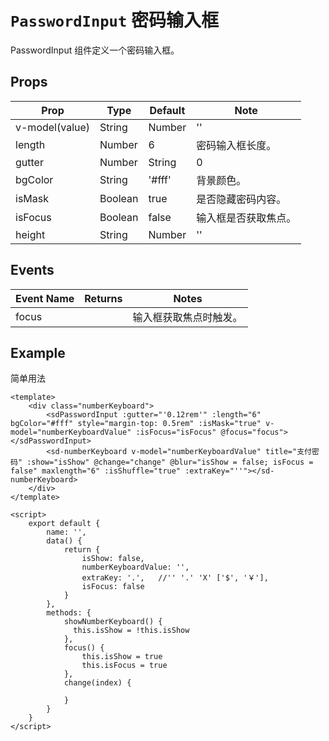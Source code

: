 # `PasswordInput` 密码输入框
PasswordInput 组件定义一个密码输入框。

## Props
| Prop | Type | Default | Note |
|---|---|---|---|
| v-model(value) | String | Number | '' | 控制Popup的显示隐藏。
| length | Number | 6 | 密码输入框长度。
| gutter | Number | String | 0 | 输入框格子之间的间距 number默认单位为px。
| bgColor | String | '#fff' | 背景颜色。
| isMask | Boolean | true | 是否隐藏密码内容。
| isFocus | Boolean | false | 输入框是否获取焦点。
| height | String | Number | '' | 输入框的高度 number默认单位为px。

## Events
| Event Name | Returns | Notes |
|---|---|---|
| focus |  | 输入框获取焦点时触发。

<!--
## Methods
None.

## Static Props
None.

## Static Methods
None.
-->

## Example
简单用法
```
<template>
    <div class="numberKeyboard">
        <sdPasswordInput :gutter="'0.12rem'" :length="6" bgColor="#fff" style="margin-top: 0.5rem" :isMask="true" v-model="numberKeyboardValue" :isFocus="isFocus" @focus="focus"></sdPasswordInput>
        <sd-numberKeyboard v-model="numberKeyboardValue" title="支付密码" :show="isShow" @change="change" @blur="isShow = false; isFocus = false" maxlength="6" :isShuffle="true" :extraKey="''"></sd-numberKeyboard>
    </div>
</template>

<script>
    export default {
        name: '',
        data() {
            return {
                isShow: false,
                numberKeyboardValue: '',
                extraKey: '.',   //'' '.' 'X' ['$', '￥'],
                isFocus: false
            }
        },
        methods: {
            showNumberKeyboard() {
              this.isShow = !this.isShow
            },
            focus() {
                this.isShow = true
                this.isFocus = true
            },
            change(index) {

            }
        }
    }
</script>

```

